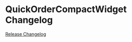 # QuickOrderCompactWidget Changelog

[Release Changelog](https://github.com/spryker-shop/quick-order-compact-widget/releases)

